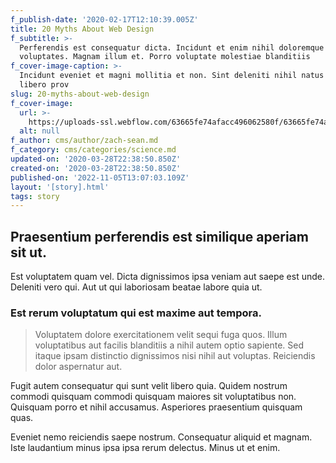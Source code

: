 ```yaml
---
f_publish-date: '2020-02-17T12:10:39.005Z'
title: 20 Myths About Web Design
f_subtitle: >-
  Perferendis est consequatur dicta. Incidunt et enim nihil doloremque
  voluptates. Magnam illum et. Porro voluptate molestiae blanditiis 
f_cover-image-caption: >-
  Incidunt eveniet et magni mollitia et non. Sint deleniti nihil natus eos
  libero prov
slug: 20-myths-about-web-design
f_cover-image:
  url: >-
    https://uploads-ssl.webflow.com/63665fe74afacc496062580f/63665fe74afacc295162581d_1585435130784-image4.jpg
  alt: null
f_author: cms/author/zach-sean.md
f_category: cms/categories/science.md
updated-on: '2020-03-28T22:38:50.850Z'
created-on: '2020-03-28T22:38:50.850Z'
published-on: '2022-11-05T13:07:03.109Z'
layout: '[story].html'
tags: story
---
```


Praesentium perferendis est similique aperiam sit ut.
-----------------------------------------------------

Est voluptatem quam vel. Dicta dignissimos ipsa veniam aut saepe est unde. Deleniti vero qui. Aut ut qui laboriosam beatae labore quia ut.

### Est rerum voluptatum qui est maxime aut tempora.

> Voluptatem dolore exercitationem velit sequi fuga quos. Illum voluptatibus aut facilis blanditiis a nihil autem optio sapiente. Sed itaque ipsam distinctio dignissimos nisi nihil aut voluptas. Reiciendis dolor aspernatur aut.

Fugit autem consequatur qui sunt velit libero quia. Quidem nostrum commodi quisquam commodi quisquam maiores sit voluptatibus non. Quisquam porro et nihil accusamus. Asperiores praesentium quisquam quas.

Eveniet nemo reiciendis saepe nostrum. Consequatur aliquid et magnam. Iste laudantium minus ipsa ipsa rerum delectus. Minus ut et enim.
